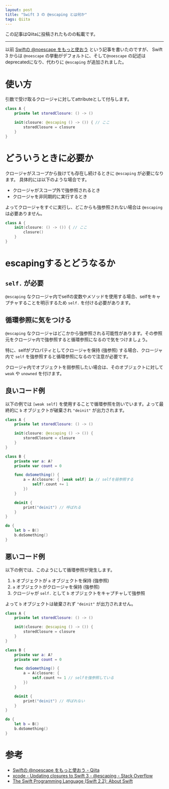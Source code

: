 ```yaml
---
layout: post
title: "Swift 3 の @escaping とは何か"
tags: Qiita
---
```

この記事はQiitaに投稿されたものの転載です。

---


以前 [Swiftの @noescape をもっと使おう](http://qiita.com/mishimay/items/a09c0e4a8063bf16e064) という記事を書いたのですが、 Swift 3 からは `@noescape` の挙動がデフォルトに、そして`@noescape` の記述はdeprecatedになり、代わりに `@escaping` が追加されました。

# 使い方
引数で受け取るクロージャに対してattributeとして付与します。

```swift
class A {
    private let storedClosure: () -> ()

    init(closure: @escaping () -> ()) { // ここ
        storedClosure = closure
    }
}
```

# どういうときに必要か
クロージャがスコープから抜けても存在し続けるときに `@escaping` が必要になります。
具体的には以下のような場合です。

  - クロージャがスコープ外で強参照されるとき
  - クロージャを非同期的に実行するとき

よってクロージャをすぐに実行し、どこからも強参照されない場合は `@escaping` は必要ありません。

```swift
class A {
    init(closure: () -> ()) { // ここ
        closure()
    }
}
```

# escapingするとどうなるか
## `self.` が必要
`@escaping` なクロージャ内でselfの変数やメソッドを使用する場合、selfをキャプチャすることを明示するため `self.` を付ける必要があります。

## 循環参照に気をつける
`@escaping` なクロージャはどこかから強参照される可能性があります。その参照元をクロージャ内で強参照すると循環参照になるので気をつけましょう。

特に、selfがプロパティとしてクロージャを保持 (強参照) する場合、クロージャ内で `self` を強参照すると循環参照になるので注意が必要です。

クロージャ内でオブジェクトを弱参照したい場合は、そのオブジェクトに対して `weak` や `unowned` を付けます。

## 良いコード例

以下の例では `[weak self]` を使用することで循環参照を防いでいます。よって最終的に `b` オブジェクトが破棄され `"deinit"` が出力されます。

```swift
class A {
    private let storedClosure: () -> ()

    init(closure: @escaping () -> ()) {
        storedClosure = closure
    }
}

class B {
    private var a: A?
    private var count = 0

    func doSomething() {
        a = A(closure: { [weak self] in // selfを弱参照する
            self?.count += 1
        })
    }

    deinit {
        print("deinit") // 呼ばれる
    }
}

do {
    let b = B()
    b.doSomething()
}
```

## 悪いコード例

以下の例では、このようにして循環参照が発生します。

  1. `b` オブジェクトが `a` オブジェクトを保持 (強参照)
  1. `a` オブジェクトがクロージャを保持 (強参照)
  1. クロージャが `self.` として `b` オブジェクトをキャプチャして強参照

よって `b` オブジェクトは破棄されず `"deinit"` が出力されません。

```swift
class A {
    private let storedClosure: () -> ()

    init(closure: @escaping () -> ()) {
        storedClosure = closure
    }
}

class B {
    private var a: A?
    private var count = 0

    func doSomething() {
        a = A(closure: {
            self.count += 1 // selfを強参照している
        })
    }

    deinit {
        print("deinit") // 呼ばれない
    }
}

do {
    let b = B()
    b.doSomething()
}
```

# 参考
  - [Swiftの @noescape をもっと使おう - Qiita](http://qiita.com/mishimay/items/a09c0e4a8063bf16e064)
  - [xcode - Updating closures to Swift 3 - @escaping - Stack Overflow](http://stackoverflow.com/questions/39063499/updating-closures-to-swift-3-escaping)
  - [The Swift Programming Language (Swift 2.2): About Swift](https://developer.apple.com/library/ios/documentation/Swift/Conceptual/Swift_Programming_Language/)




